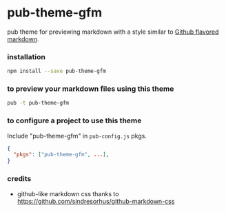 # pub-theme-gfm

pub theme for previewing markdown with a style similar to
[Github flavored markdown](https://help.github.com/articles/github-flavored-markdown/).

### installation

``` bash
npm install --save pub-theme-gfm
```

### to preview your markdown files using this theme

``` bash
pub -t pub-theme-gfm
```


### to configure a project to use this theme

Include "pub-theme-gfm" in `pub-config.js` pkgs.

``` json
{
  "pkgs": ["pub-theme-gfm", ...],
}
```

### credits
- github-like markdown css thanks to https://github.com/sindresorhus/github-markdown-css
